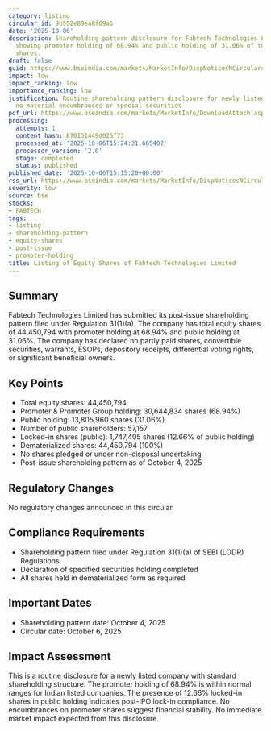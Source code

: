 ```yaml
---
category: listing
circular_id: 9b552e89ea8f69a5
date: '2025-10-06'
description: Shareholding pattern disclosure for Fabtech Technologies Limited post-issue,
  showing promoter holding of 68.94% and public holding of 31.06% of total equity
  shares.
draft: false
guid: https://www.bseindia.com/markets/MarketInfo/DispNoticesNCirculars.aspx?Noticeid={6E1B19D4-51DA-4FE3-B877-1E2479458041}&noticeno=20251006-64&dt=10/06/2025&icount=64&totcount=64&flag=0
impact: low
impact_ranking: low
importance_ranking: low
justification: Routine shareholding pattern disclosure for newly listed company with
  no material encumbrances or special securities
pdf_url: https://www.bseindia.com/markets/MarketInfo/DownloadAttach.aspx?id=20251006-64&attachedId=d24185cc-dec7-48cc-bd3f-13b23c9179ec
processing:
  attempts: 1
  content_hash: 870151449d025f73
  processed_at: '2025-10-06T15:24:31.665402'
  processor_version: '2.0'
  stage: completed
  status: published
published_date: '2025-10-06T15:15:20+00:00'
rss_url: https://www.bseindia.com/markets/MarketInfo/DispNoticesNCirculars.aspx?Noticeid={6E1B19D4-51DA-4FE3-B877-1E2479458041}&noticeno=20251006-64&dt=10/06/2025&icount=64&totcount=64&flag=0
severity: low
source: bse
stocks:
- FABTECH
tags:
- listing
- shareholding-pattern
- equity-shares
- post-issue
- promoter-holding
title: Listing of Equity Shares of Fabtech Technologies Limited
---
```


## Summary

Fabtech Technologies Limited has submitted its post-issue shareholding pattern filed under Regulation 31(1)(a). The company has total equity shares of 44,450,794 with promoter holding at 68.94% and public holding at 31.06%. The company has declared no partly paid shares, convertible securities, warrants, ESOPs, depository receipts, differential voting rights, or significant beneficial owners.

## Key Points

- Total equity shares: 44,450,794
- Promoter & Promoter Group holding: 30,644,834 shares (68.94%)
- Public holding: 13,805,960 shares (31.06%)
- Number of public shareholders: 57,157
- Locked-in shares (public): 1,747,405 shares (12.66% of public holding)
- Dematerialized shares: 44,450,794 (100%)
- No shares pledged or under non-disposal undertaking
- Post-issue shareholding pattern as of October 4, 2025

## Regulatory Changes

No regulatory changes announced in this circular.

## Compliance Requirements

- Shareholding pattern filed under Regulation 31(1)(a) of SEBI (LODR) Regulations
- Declaration of specified securities holding completed
- All shares held in dematerialized form as required

## Important Dates

- Shareholding pattern date: October 4, 2025
- Circular date: October 6, 2025

## Impact Assessment

This is a routine disclosure for a newly listed company with standard shareholding structure. The promoter holding of 68.94% is within normal ranges for Indian listed companies. The presence of 12.66% locked-in shares in public holding indicates post-IPO lock-in compliance. No encumbrances on promoter shares suggest financial stability. No immediate market impact expected from this disclosure.